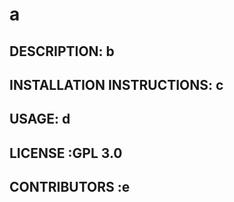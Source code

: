# a

## DESCRIPTION: b

## INSTALLATION INSTRUCTIONS: c

## USAGE: d

## LICENSE :GPL 3.0

## CONTRIBUTORS :e